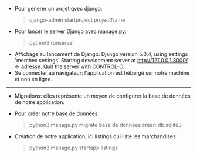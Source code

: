 - Pour generer un projet qvec django:
	> django-admin startproject projectName
- Pour lancer le server Django avec manage.py:
	> python3 runserver
- Affichage au lancement de Django:
	Django version 5.0.4, using settings 'merchex.settings'
	Starting development server at http://127.0.0.1:8000/ <- adresse.
	Quit the server with CONTROL-C.
- Se connecter au navigateur:
	l'application est hébergé sur notre machine et non en ligne.

------------------------------------------------------------------------------
- Migrations:
	elles représente un moyen de configurer la base de données de notre application.
- Pour créer notre base de données:
	> python3 manage.py migrate
	base de données créer: db.sqlite3

- Création de notre application, ici listings qui liste les marchandises:
	> python3 manage.py startapp listings
